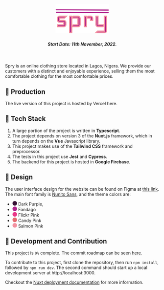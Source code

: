 <h1 align=center>
   <img src="./static/logo.svg" height=95/>
</h1>

<h5 align=center>Start Date: 11th November, 2022.</h5><br/>

<p>
Spry is an online clothing store located in Lagos, Nigera. We provide our customers with a distinct and enjoyable experience, selling them the most comfortable clothing for the most comfortable prices.
</p>

## 🚀 Production

The live version of this project is hosted by Vercel here.

## 🤖 Tech Stack

1. A large portion of the project is written in **Typescript**.
2. The project depends on version 3 of the **Nuxt.js** framework, which in turn depends on the **Vue** Javascript library.
3. This project makes use of the **Tailwind CSS** framework and preprocessor.
4. The tests in this project use **Jest** and **Cypress**.
5. The backend for this project is hosted in **Google Firebase**.

## 🎨 Design

The user interface design for the website can be found on Figma at [this link](https://www.figma.com/file/LnagRB2PT5HP1p1MklN7xJ/Spry-Clothing-Store?node-id=0%3A1&t=AgmdniLABihsHdev-1). The main font family is [Nunito Sans](https://fonts.google.com/specimen/Nunito+Sans), and the theme colors are:

-  <svg width=15 height=15 viewBox="0 0 100 100"><circle cx=50 cy=50 r=50 fill="#361134"/></svg> Dark Purple,
-  <svg width=15 height=15 viewBox="0 0 100 100"><circle cx=50 cy=50 r=50 fill="#B0228C"/></svg> Fandago
-  <svg width=15 height=15 viewBox="0 0 100 100"><circle cx=50 cy=50 r=50 fill="#EA3788"/></svg> Flickr Pink
-  <svg width=15 height=15 viewBox="0 0 100 100"><circle cx=50 cy=50 r=50 fill="#E56B70"/></svg> Candy Pink
-  <svg width=15 height=15 viewBox="0 0 100 100"><circle cx=50 cy=50 r=50 fill="#F391A0"/></svg> Salmon Pink

## 🤍 Development and Contribution

This project is `0%` complete. The commit roadmap can be seen [here](roadmap.md).

To contribute to this project, first clone the repository, then run `npm install`, followed by `npm run dev`. The second command should start up a local development server at http://localhost:3000.

Checkout the [Nuxt deployment documentation](https://v3.nuxtjs.org/guide/deploy/presets) for more information.
